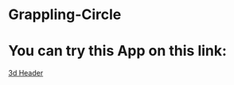 # Grappling-Circle

# You can try this App on this link:

[3d Header](https://grappling-circle.de/)
